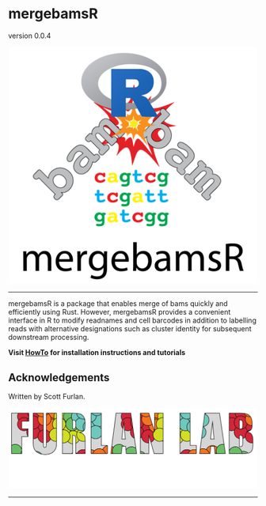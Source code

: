 # mergebamsR

version 0.0.4

<p align="center"><img src="man/figures/mergebamsR.png" alt="" width="500"></a></p>
<hr>

mergebamsR is a package that enables merge of bams quickly and efficiently using Rust.  However, mergebamsR provides a convenient interface in R to modify readnames and cell barcodes in addition to labelling reads with alternative designations such as cluster identity for subsequent downstream processing.

**Visit [HowTo](https://furlan-lab.github.io/mergebamsR/) for installation instructions and tutorials**

## Acknowledgements

Written by Scott Furlan.

<p align="center"><img src="man/figures/furlan_lab_logo.png" alt="" width="500"></a></p>
<hr>

